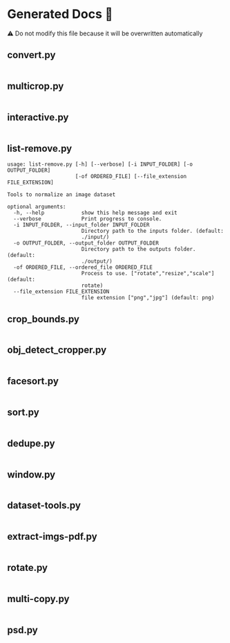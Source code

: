 # Generated Docs 📜
⚠️ Do not modify this file because it will be overwritten automatically
## convert.py
```
```
## multicrop.py
```
```
## interactive.py
```
```
## list-remove.py
```
usage: list-remove.py [-h] [--verbose] [-i INPUT_FOLDER] [-o OUTPUT_FOLDER]
                      [-of ORDERED_FILE] [--file_extension FILE_EXTENSION]

Tools to normalize an image dataset

optional arguments:
  -h, --help            show this help message and exit
  --verbose             Print progress to console.
  -i INPUT_FOLDER, --input_folder INPUT_FOLDER
                        Directory path to the inputs folder. (default:
                        ./input/)
  -o OUTPUT_FOLDER, --output_folder OUTPUT_FOLDER
                        Directory path to the outputs folder. (default:
                        ./output/)
  -of ORDERED_FILE, --ordered_file ORDERED_FILE
                        Process to use. ["rotate","resize","scale"] (default:
                        rotate)
  --file_extension FILE_EXTENSION
                        file extension ["png","jpg"] (default: png)
```
## crop_bounds.py
```
```
## obj_detect_cropper.py
```
```
## facesort.py
```
```
## sort.py
```
```
## dedupe.py
```
```
## window.py
```
```
## dataset-tools.py
```
```
## extract-imgs-pdf.py
```
```
## rotate.py
```
```
## multi-copy.py
```
```
## psd.py
```
```

